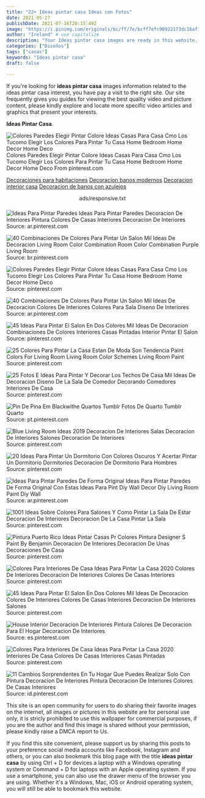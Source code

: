 ```yaml
---
title: "22+ Ideas pintar casa Ideas con Fotos"
date: 2021-05-27
publishDate: 2021-07-16T20:15:49Z
image: "https://i.pinimg.com/originals/bc/ff/7e/bcff7efc90922173dc16af1217e5e212.jpg"
author: "Ireland" # use capitalize
description: "Your Ideas pintar casa images are ready in this website. Ideas pintar casa are a topic that is being searched for and liked by netizens now. You can Get the Ideas pintar casa files here. Download all royalty-free photos and vectors."
categories: ["Diseños"]
tags: ["casas"]
keywords: "Ideas pintar casa"
draft: false

---
```


If you're looking for **ideas pintar casa** images information related to the ideas pintar casa interest, you have pay a visit to the right  site.  Our site frequently  gives you  guides  for viewing  the best  quality video and picture  content, please kindly explore and locate more specific video articles and graphics  that present your interests.

**Ideas Pintar Casa**. 

![Colores Paredes Elegir Pintar Colore Ideas Casas Para Casa Cmo Los Tucomo Elegir Los Colores Para Pintar Tu Casa Home Bedroom Home Decor Home Deco](https://i.pinimg.com/originals/b6/87/14/b6871477cd73fecf3b9294d0ddec8a93.png "Colores Paredes Elegir Pintar Colore Ideas Casas Para Casa Cmo Los Tucomo Elegir Los Colores Para Pintar Tu Casa Home Bedroom Home Decor Home Deco")
Colores Paredes Elegir Pintar Colore Ideas Casas Para Casa Cmo Los Tucomo Elegir Los Colores Para Pintar Tu Casa Home Bedroom Home Decor Home Deco From pinterest.com

[Decoraciones para habitaciones](/decoraciones-para-habitaciones/)
[Decoracion banos modernos](/decoracion-banos-modernos/)
[Decoracion interior casa](/decoracion-interior-casa/)
[Decoracion de banos con azulejos](/decoracion-de-banos-con-azulejos/)
<center><noscript><span>ads/responsive.txt</span></noscript></center>


### 

 


![Ideas Para Pintar Paredes Ideas Para Pintar Paredes Decoracion De Interiores Pintura Colores De Casas Interiores Decoracion De Interiores](https://i.pinimg.com/564x/a3/e8/9a/a3e89ac380ad828f6c25ed17793c3b65.jpg "Ideas Para Pintar Paredes Ideas Para Pintar Paredes Decoracion De Interiores Pintura Colores De Casas Interiores Decoracion De Interiores")
Source: ar.pinterest.com

 

![40 Combinaciones De Colores Para Pintar Un Salon Mil Ideas De Decoracion Living Room Color Combination Room Color Combination Purple Living Room](https://i.pinimg.com/736x/c0/11/26/c0112665ef15064bc2a6dd22abf21acf.jpg "40 Combinaciones De Colores Para Pintar Un Salon Mil Ideas De Decoracion Living Room Color Combination Room Color Combination Purple Living Room")
Source: br.pinterest.com

 

![Colores Paredes Elegir Pintar Colore Ideas Casas Para Casa Cmo Los Tucomo Elegir Los Colores Para Pintar Tu Casa Home Bedroom Home Decor Home Deco](https://i.pinimg.com/originals/b6/87/14/b6871477cd73fecf3b9294d0ddec8a93.png "Colores Paredes Elegir Pintar Colore Ideas Casas Para Casa Cmo Los Tucomo Elegir Los Colores Para Pintar Tu Casa Home Bedroom Home Decor Home Deco")
Source: pinterest.com

 

![40 Combinaciones De Colores Para Pintar Un Salon Mil Ideas De Decoracion Colores De Interiores Colores Para Sala Diseno De Interiores](https://i.pinimg.com/originals/08/44/9c/08449cd85aedb8459b9e0e6730054db8.jpg "40 Combinaciones De Colores Para Pintar Un Salon Mil Ideas De Decoracion Colores De Interiores Colores Para Sala Diseno De Interiores")
Source: ar.pinterest.com

 

![45 Ideas Para Pintar El Salon En Dos Colores Mil Ideas De Decoracion Combinaciones De Colores Interiores Casas Pintadas Interior Pintar El Salon](https://i.pinimg.com/originals/b7/6d/97/b76d97919c4e59f9ca4c9f61f8d6ffd9.jpg "45 Ideas Para Pintar El Salon En Dos Colores Mil Ideas De Decoracion Combinaciones De Colores Interiores Casas Pintadas Interior Pintar El Salon")
Source: pinterest.com

 

![25 Colores Para Pintar La Casa Estan De Moda Son Tendencia Paint Colors For Living Room Living Room Color Schemes Living Room Paint](https://i.pinimg.com/736x/d4/c6/f5/d4c6f52e9a287ae691b13bb068ef0085.jpg "25 Colores Para Pintar La Casa Estan De Moda Son Tendencia Paint Colors For Living Room Living Room Color Schemes Living Room Paint")
Source: pinterest.com

 

![25 Fotos E Ideas Para Pintar Y Decorar Los Techos De Casa Mil Ideas De Decoracion Diseno De La Sala De Comedor Decorando Comedores Interiores De Casa](https://i.pinimg.com/736x/84/a5/2a/84a52a68545d9d56d0b19a9e8b6f886a.jpg "25 Fotos E Ideas Para Pintar Y Decorar Los Techos De Casa Mil Ideas De Decoracion Diseno De La Sala De Comedor Decorando Comedores Interiores De Casa")
Source: pinterest.com

 

![Pin De Pina Em Blackwithe Quartos Tumblr Fotos De Quarto Tumblr Quarto](https://i.pinimg.com/564x/9b/85/10/9b85109736bf3ab6579ffca33c9b8ecf.jpg "Pin De Pina Em Blackwithe Quartos Tumblr Fotos De Quarto Tumblr Quarto")
Source: pt.pinterest.com

 

![Blue Living Room Ideas 2019 Decoracion De Interiores Salas Decoracion De Interiores Salones Decoracion De Interiores](https://i.pinimg.com/originals/48/da/82/48da82ff8e55951f3a776d79c15489ff.jpg "Blue Living Room Ideas 2019 Decoracion De Interiores Salas Decoracion De Interiores Salones Decoracion De Interiores")
Source: pinterest.com

 

![20 Ideas Para Pintar Un Dormitorio Con Colores Oscuros Y Acertar Pintar Un Dormitorio Dormitorios Decoracion De Dormitorio Para Hombres](https://i.pinimg.com/736x/3d/f4/bf/3df4bf72f008fc703d25431c54773fd3.jpg "20 Ideas Para Pintar Un Dormitorio Con Colores Oscuros Y Acertar Pintar Un Dormitorio Dormitorios Decoracion De Dormitorio Para Hombres")
Source: pinterest.com

 

![Ideas Para Pintar Paredes De Forma Original Ideas Para Pintar Paredes De Forma Original Con Estas Ideas Para Pint Diy Wall Decor Diy Living Room Paint Diy Wall](https://i.pinimg.com/564x/84/0c/ca/840ccaa3f55ccc161362cd809bdb239f.jpg "Ideas Para Pintar Paredes De Forma Original Ideas Para Pintar Paredes De Forma Original Con Estas Ideas Para Pint Diy Wall Decor Diy Living Room Paint Diy Wall")
Source: ar.pinterest.com

 

![1001 Ideas Sobre Colores Para Salones Y Como Pintar La Sala De Estar Decoracion De Interiores Decoracion De La Casa Pintar La Sala](https://i.pinimg.com/736x/58/ca/3a/58ca3a044b9d20f4649600d46fe26b3c.jpg "1001 Ideas Sobre Colores Para Salones Y Como Pintar La Sala De Estar Decoracion De Interiores Decoracion De La Casa Pintar La Sala")
Source: pinterest.com

 

![Pintura Puerto Rico Ideas Pintar Casas Pr Colores Pintura Designer S Paint By Benjamin Decoracion De Interiores Decoracion De Unas Decoraciones De Casa](https://i.pinimg.com/originals/77/cd/27/77cd2778cf1b7ea0f7779d711850d5ea.jpg "Pintura Puerto Rico Ideas Pintar Casas Pr Colores Pintura Designer S Paint By Benjamin Decoracion De Interiores Decoracion De Unas Decoraciones De Casa")
Source: pinterest.com

 

![Colores Para Interiores De Casa Ideas Para Pintar La Casa 2020 Colores De Interiores Decoracion De Interiores Colores De Casas Interiores](https://i.pinimg.com/originals/c4/9d/f3/c49df3a64822614041bd6a5a097eaf35.jpg "Colores Para Interiores De Casa Ideas Para Pintar La Casa 2020 Colores De Interiores Decoracion De Interiores Colores De Casas Interiores")
Source: pinterest.com

 

![45 Ideas Para Pintar El Salon En Dos Colores Mil Ideas De Decoracion Colores De Interiores Colores De Casas Interiores Decoracion De Interiores Salones](https://i.pinimg.com/originals/e0/81/df/e081dfd490451380450db2d748e9e4d4.jpg "45 Ideas Para Pintar El Salon En Dos Colores Mil Ideas De Decoracion Colores De Interiores Colores De Casas Interiores Decoracion De Interiores Salones")
Source: pinterest.com

 

![House Interior Decoracion De Interiores Pintura Colores De Decoracion Para El Hogar Decoracion De Interiores](https://i.pinimg.com/564x/29/92/59/299259f893b41df9a0e2fabdb2e552fd.jpg "House Interior Decoracion De Interiores Pintura Colores De Decoracion Para El Hogar Decoracion De Interiores")
Source: es.pinterest.com

 

![Colores Para Interiores De Casa Ideas Para Pintar La Casa 2020 Interiores De Casa Colores De Casas Interiores Casas Pintadas](https://i.pinimg.com/originals/f9/51/94/f951941c9c88fe6ed5b4a8e8ed88808c.jpg "Colores Para Interiores De Casa Ideas Para Pintar La Casa 2020 Interiores De Casa Colores De Casas Interiores Casas Pintadas")
Source: pinterest.com

 

![11 Cambios Sorprendentes En Tu Hogar Que Puedes Realizar Solo Con Pintura Decoracion De Interiores Pintura Decoracion De Interiores Colores De Casas Interiores](https://i.pinimg.com/originals/bc/ff/7e/bcff7efc90922173dc16af1217e5e212.jpg "11 Cambios Sorprendentes En Tu Hogar Que Puedes Realizar Solo Con Pintura Decoracion De Interiores Pintura Decoracion De Interiores Colores De Casas Interiores")
Source: id.pinterest.com

 

This site is an open community for users to do sharing their favorite images on the internet, all images or pictures in this website are for personal use only, it is stricly prohibited to use this wallpaper for commercial purposes, if you are the author and find this image is shared without your permission, please kindly raise a DMCA report to Us.

If you find this site convenient, please support us by sharing this posts to your preference social media accounts like Facebook, Instagram and others, or you can also bookmark this blog page with the title **ideas pintar casa** by using Ctrl + D for devices a laptop with a Windows operating system or Command + D for laptops with an Apple operating system. If you use a smartphone, you can also use the drawer menu of the browser you are using. Whether it's a Windows, Mac, iOS or Android operating system, you will still be able to bookmark this website.
